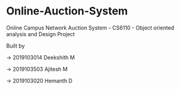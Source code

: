 # Online-Auction-System
Online Campus Network Auction System - CS6110 - Object oriented analysis and Design Project

Built by

-> 2019103014 Deekshith M

-> 2019103503 Ajitesh M

-> 2019103020 Hemanth D
